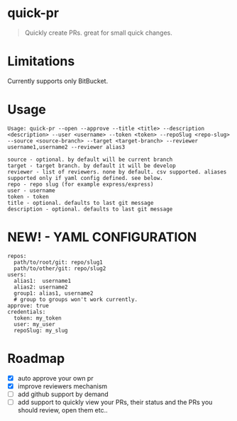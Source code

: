 # quick-pr

> Quickly create PRs. great for small quick changes.

# Limitations

Currently supports only BitBucket.

# Usage

```
Usage: quick-pr --open --approve --title <title> --description <description> --user <username> --token <token> --repoSlug <repo-slug> --source <source-branch> --target <target-branch> --reviewer username1,username2 --reviewer alias3

source - optional. by default will be current branch
target - target branch. by default it will be develop
reviewer - list of reviewers. none by default. csv supported. aliases supported only if yaml config defined. see below.
repo - repo slug (for example express/express)
user - username
token - token
title - optional. defaults to last git message
description - optional. defaults to last git message
```

# NEW! - YAML CONFIGURATION

```
repos:
  path/to/root/git: repo/slug1
  path/to/other/git: repo/slug2
users:
  alias1:  username1
  alias2: username2
  group1: alias1, username2
  # group to groups won't work currently.
approve: true
credentials:
  token: my_token
  user: my_user
  repoSlug: my_slug
```

# Roadmap

 - [X] auto approve your own pr
 - [X] improve reviewers mechanism
 - [ ] add github support by demand
 - [ ] add support to quickly view your PRs, their status and the PRs you should review, open them etc..
